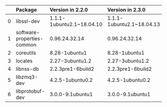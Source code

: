 <!-- markdown-link-check-disable -->

|    | Package                    | Version in 2.2.0          | Version in 2.3.0          | Status   |
|---:|:---------------------------|:--------------------------|:--------------------------|:---------|
|  0 | libssl-dev                 | 1.1.1-1ubuntu2.1~18.04.10 | 1.1.1-1ubuntu2.1~18.04.13 | UPDATED  |
|  1 | software-properties-common | 0.96.24.32.14             | 0.96.24.32.14             |          |
|  2 | coreutils                  | 8.28-1ubuntu1             | 8.28-1ubuntu1             |          |
|  3 | locales                    | 2.27-3ubuntu1.2           | 2.27-3ubuntu1.2           |          |
|  4 | libnss-db                  | 2.2.3pre1-6build2         | 2.2.3pre1-6build2         |          |
|  5 | libzmq3-dev                | 4.2.5-1ubuntu0.2          | 4.2.5-1ubuntu0.2          |          |
|  6 | libprotobuf-dev            | 3.0.0-9.1ubuntu1          | 3.0.0-9.1ubuntu1          |          |